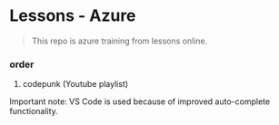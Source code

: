 # Lessons - Azure

> This repo is azure training from lessons online.

### order

1. codepunk (Youtube playlist)

Important note: VS Code is used because of improved auto-complete functionality.

